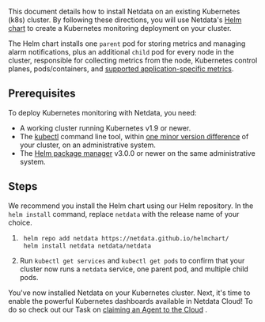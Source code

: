 <!--
title: "Deploy Netdata in a Kubernetes Cluster"
sidebar_label: "Deploy Netdata in a Kubernetes Cluster"
custom_edit_url: "https://github.com/netdata/netdata/blob/master/docs/getting-started/installation/deploy-netdata-in-a-kubernetes-cluster.md"
sidebar_position: 13
learn_status: "Published"
learn_topic_type: "Getting started"
learn_rel_path: "Installation"
learn_docs_purpose: "Instructions on deploying Netdata in a Kubernetes cluster"
-->

This document details how to install Netdata on an existing Kubernetes (k8s) cluster. By following these directions, you
will use Netdata's [Helm chart](https://github.com/netdata/helmchart) to create a Kubernetes monitoring deployment on
your cluster.

The Helm chart installs one `parent` pod for storing metrics and managing alarm notifications, plus an additional
`child` pod for every node in the cluster, responsible for collecting metrics from the node, Kubernetes control planes,
pods/containers, and [supported application-specific
metrics](https://github.com/netdata/helmchart#service-discovery-and-supported-services).

## Prerequisites

To deploy Kubernetes monitoring with Netdata, you need:

- A working cluster running Kubernetes v1.9 or newer.
- The [kubectl](https://kubernetes.io/docs/reference/kubectl/overview/) command line tool, within [one minor version
  difference](https://kubernetes.io/docs/tasks/tools/install-kubectl/#before-you-begin) of your cluster, on an
  administrative system.
- The [Helm package manager](https://helm.sh/) v3.0.0 or newer on the same administrative system.

## Steps

We recommend you install the Helm chart using our Helm repository. In the `helm install` command, replace `netdata` with
the release name of your choice.

1. ```bash
    helm repo add netdata https://netdata.github.io/helmchart/
    helm install netdata netdata/netdata
    ```

2. Run `kubectl get services` and `kubectl get pods` to confirm that your cluster now runs a `netdata` service, one
   parent pod, and multiple child pods.

You've now installed Netdata on your Kubernetes cluster. Next, it's time to enable the powerful Kubernetes
dashboards available in Netdata Cloud! To do so check out our Task
on [claiming an Agent to the Cloud](https://github.com/netdata/netdata/blob/master/docs/tasks/general-configuration/claim-an-agent-to-the-hub.md)
.
